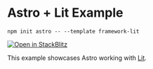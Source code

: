 # Astro + Lit Example

```
npm init astro -- --template framework-lit
```

[![Open in StackBlitz](https://developer.stackblitz.com/img/open_in_stackblitz.svg)](https://stackblitz.com/github/snowpackjs/astro/tree/latest/examples/framework-lit)

This example showcases Astro working with [Lit](https://lit.dev/).